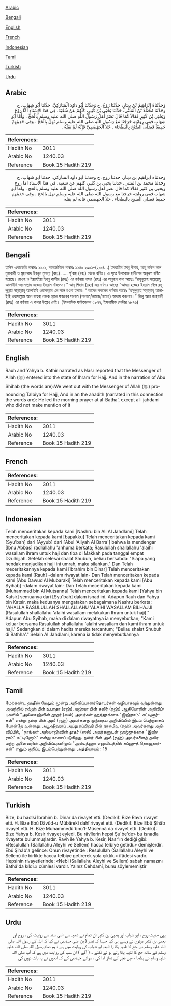 [Arabic](#arabic)

[Bengali](#bengali)

[English](#english)

[French](#french)

[Indonesian](#indonesian)

[Tamil](#tamil)

[Turkish](#turkish)

[Urdu](#urdu)

## Arabic


<div dir="rtl" lang="ar" style={{fontSize:'larger',backgroundColor:'#f8f9fa',padding:20}}>
وَحَدَّثَنَاهُ إِبْرَاهِيمُ بْنُ دِينَارٍ، حَدَّثَنَا رَوْحٌ، ح وَحَدَّثَنَا أَبُو دَاوُدَ الْمُبَارَكِيُّ، حَدَّثَنَا أَبُو شِهَابٍ، ح وَحَدَّثَنَا مُحَمَّدُ بْنُ الْمُثَنَّى، حَدَّثَنَا يَحْيَى بْنُ كَثِيرٍ، كُلُّهُمْ عَنْ شُعْبَةَ، فِي هَذَا الإِسْنَادِ أَمَّا رَوْحٌ وَيَحْيَى بْنُ كَثِيرٍ فَقَالاَ كَمَا قَالَ نَصْرٌ أَهَلَّ رَسُولُ اللَّهِ صلى الله عليه وسلم بِالْحَجِّ ‏.‏ وَأَمَّا أَبُو شِهَابٍ فَفِي رِوَايَتِهِ خَرَجْنَا مَعَ رَسُولِ اللَّهِ صلى الله عليه وسلم نُهِلُّ بِالْحَجِّ ‏.‏ وَفِي حَدِيثِهِمْ جَمِيعًا فَصَلَّى الصُّبْحَ بِالْبَطْحَاءِ ‏.‏ خَلاَ الْجَهْضَمِيَّ فَإِنَّهُ لَمْ يَقُلْهُ ‏.‏
</div>
<div style={{backgroundColor:'#f8f9fa',padding:20, marginBottom: 10}}><table> <thead> <tr> <th>References:</th> <th></th> </tr> </thead> <tbody><tr><td>Hadith No</td><td>3011</td></tr><tr><td>Arabic No</td><td>1240.03</td></tr><tr><td>Reference</td><td>Book 15 Hadith 219</td></tr></tbody></table></div>


<div dir="rtl" lang="ar" style={{fontSize:'larger',backgroundColor:'#f8f9fa',padding:20}}>
وحدثناه ابراهيم بن دينار، حدثنا روح، ح وحدثنا ابو داود المباركي، حدثنا ابو شهاب، ح وحدثنا محمد بن المثنى، حدثنا يحيى بن كثير، كلهم عن شعبة، في هذا الاسناد اما روح ويحيى بن كثير فقالا كما قال نصر اهل رسول الله صلى الله عليه وسلم بالحج . واما ابو شهاب ففي روايته خرجنا مع رسول الله صلى الله عليه وسلم نهل بالحج . وفي حديثهم جميعا فصلى الصبح بالبطحاء . خلا الجهضمي فانه لم يقله
</div>
<div style={{backgroundColor:'#f8f9fa',padding:20, marginBottom: 10}}><table> <thead> <tr> <th>References:</th> <th></th> </tr> </thead> <tbody><tr><td>Hadith No</td><td>3011</td></tr><tr><td>Arabic No</td><td>1240.03</td></tr><tr><td>Reference</td><td>Book 15 Hadith 219</td></tr></tbody></table></div>

## Bengali


<div dir="ltr" lang="bn" style={{fontSize:'larger',backgroundColor:'#f8f9fa',padding:20}}>
হাদিস একাডেমি নাম্বারঃ ২৯০১, আন্তর্জাতিক নাম্বারঃ ১২৪০ ২৯০১-(২০০/...) ইবরাহীম ইবনু দীনার, আবূ দাউদ আল মুবারাকী ও মুহাম্মাদ ইবনুল মুসান্না (রহঃ) ..... শু’বাহ (রহঃ) থেকে বর্ণিত। এ সূত্রে উপরোক্ত হাদীসের অনুরূপ বর্ণিত হয়েছে। রাওহ ও ইয়াহইয়া ইবনু কাসীর (রহঃ) এর বর্ণনায় নাসর (রহঃ) এর অনুরূপ কথা আছেঃ “রসূলুল্লাহ সাল্লাল্লাহু আলাইহি ওয়াসাল্লাম হজ্জের ইহরাম বাঁধলেন।" আবূ শিহাব (রহঃ) এর বর্ণনায় আছেঃ “আমরা হজ্জের ইহরাম বেঁধে রসূলুল্লাহ সাল্লাল্লাহু আলাইহি ওয়াসাল্লাম এর সঙ্গে রওনা হলাম।" তাদের সকলের বর্ণনায় আছেঃ "রসূলুল্লাহ সাল্লাল্লাহু আলাইহি ওয়াসাল্লাম আল বাত্বহা নামক স্থানে ফজরের সালাত (সালাত/নামাজ/নামায) আদায় করলেন।” কিন্তু আল জাহযামী (রহঃ) এর বর্ণনায় এ কথার উল্লেখ নেই। (ইসলামিক ফাউন্ডেশন ২৮৭৭, ইসলামীক সেন্টার ২৮৭৬)
</div>
<div style={{backgroundColor:'#f8f9fa',padding:20, marginBottom: 10}}><table> <thead> <tr> <th>References:</th> <th></th> </tr> </thead> <tbody><tr><td>Hadith No</td><td>3011</td></tr><tr><td>Arabic No</td><td>1240.03</td></tr><tr><td>Reference</td><td>Book 15 Hadith 219</td></tr></tbody></table></div>

## English


<div dir="ltr" lang="en" style={{fontSize:'larger',backgroundColor:'#f8f9fa',padding:20}}>
Rauh and Yahya b. Kathir narrated as Nasr reported that the Messenger of Allah (ﷺ) entered into the state of Ihram for Hajj. And in the narration of Abu Shihab (the words are):We went out with the Messenger of Allah (ﷺ) pronouncing Talbiya for Hajj, And in an the ahadith (narrated in this connection the words are): He led the morning prayer at al-Batha', except al- jahdami who did not make mention of it
</div>
<div style={{backgroundColor:'#f8f9fa',padding:20, marginBottom: 10}}><table> <thead> <tr> <th>References:</th> <th></th> </tr> </thead> <tbody><tr><td>Hadith No</td><td>3011</td></tr><tr><td>Arabic No</td><td>1240.03</td></tr><tr><td>Reference</td><td>Book 15 Hadith 219</td></tr></tbody></table></div>

## French


<div dir="ltr" lang="fr" style={{fontSize:'larger',backgroundColor:'#f8f9fa',padding:20}}>

</div>
<div style={{backgroundColor:'#f8f9fa',padding:20, marginBottom: 10}}><table> <thead> <tr> <th>References:</th> <th></th> </tr> </thead> <tbody><tr><td>Hadith No</td><td>3011</td></tr><tr><td>Arabic No</td><td>1240.03</td></tr><tr><td>Reference</td><td>Book 15 Hadith 219</td></tr></tbody></table></div>

## Indonesian


<div dir="ltr" lang="id" style={{fontSize:'larger',backgroundColor:'#f8f9fa',padding:20}}>
Telah menceritakan kepada kami [Nashru bin Ali Al Jahdlami] Telah menceritakan kepada kami [bapakku] Telah menceritakan kepada kami [Syu'bah] dari [Ayyub] dari [Abul 'Aliyah Al Barra'] bahwa ia mendengar [Ibnu Abbas] radliallahu 'anhuma berkata; Rasulullah shallallahu 'alaihi wasallam ihram untuk haji dan tiba di Makkah pada tanggal empat Dzulhijjah. Setelah selesai shalat Shubuh, beliau bersabda: "Siapa yang hendak menjadikan haji ini umrah, maka silahkan." Dan Telah meceritakannya kepada kami [Ibrahim bin Dinar] Telah menceritakan kepada kami [Rauh] -dalam riwayat lain- Dan Telah menceritakan kepada kami [Abu Dawud Al Mubaraki] Telah menceritakan kepada kami [Abu Syihab] -dalam riwayat lain- Dan Telah meceritakan kepada kami [Muhammad bin Al Mutsanna] Telah menceritakan kepada kami [Yahya bin Katsir] semuanya dari [Syu'bah] dalam isnad ini. Adapun Rauh dan Yahya bin Katsir, maka keduanya mengatakan sebagaimana Nashru berkata; "AHALLA RASULULLAH SHALLALLAHU 'ALAIHI WASALLAM BILHAJJI (Rasulullah shallallahu 'alaihi wasallam melakukan Ihram untuk haji)." Adapun Abu Syihab, maka di dalam riwayatnya ia menyebutkan; "Kami keluar bersama Rasulullah shallallahu 'alaihi wasallam dan kami ihram untuk haji." Sedangkan di dalam hadits mereka tercantum; "Beliau shalat Shubuh di Bathha'." Selain Al Jahdlami, karena ia tidak menyebutkannya
</div>
<div style={{backgroundColor:'#f8f9fa',padding:20, marginBottom: 10}}><table> <thead> <tr> <th>References:</th> <th></th> </tr> </thead> <tbody><tr><td>Hadith No</td><td>3011</td></tr><tr><td>Arabic No</td><td>1240.03</td></tr><tr><td>Reference</td><td>Book 15 Hadith 219</td></tr></tbody></table></div>

## Tamil


<div dir="ltr" lang="ta" style={{fontSize:'larger',backgroundColor:'#f8f9fa',padding:20}}>
மேற்கண்ட ஹதீஸ் மேலும் மூன்று அறிவிப்பாளர்தொடர்கள் வழியாகவும் வந்துள்ளது. அவற்றில் ரவ்ஹ் பின் உபாதா (ரஹ்), யஹ்யா பின் கஸீர் (ரஹ்) ஆகியோரின் அறிவிப்புகளில் "அல்லாஹ்வின் தூதர் (ஸல்) அவர்கள் ஹஜ்ஜுக்காக "இஹ்ராம்" கட்டினார்கள்" என்று நஸ்ர் பின் அலீ (ரஹ்) அவர்களது முந்தைய அறிவிப்பில் இடம் பெற்றதைப் போன்றே உள்ளது. அபூஷிஹாப் அப்து ரப்பிஹி பின் நாஃபிஉ (ரஹ்) அவர்களது அறிவிப்பில், "நாங்கள் அல்லாஹ்வின் தூதர் (ஸல்) அவர்களுடன் ஹஜ்ஜுக்காக "இஹ்ராம்" கட்டினோம்" என்று காணப்படுகிறது. நஸ்ர் பின் அலீ (ரஹ்) அவர்களைத் தவிர மற்ற அனைவரின் அறிவிப்புகளிலும் "அல்பத்ஹா எனுமிடத்தில் சுப்ஹுத் தொழுதார்கள்" எனும் குறிப்பு இடம்பெற்றுள்ளது. அத்தியாயம் : 15
</div>
<div style={{backgroundColor:'#f8f9fa',padding:20, marginBottom: 10}}><table> <thead> <tr> <th>References:</th> <th></th> </tr> </thead> <tbody><tr><td>Hadith No</td><td>3011</td></tr><tr><td>Arabic No</td><td>1240.03</td></tr><tr><td>Reference</td><td>Book 15 Hadith 219</td></tr></tbody></table></div>

## Turkish


<div dir="ltr" lang="tr" style={{fontSize:'larger',backgroundColor:'#f8f9fa',padding:20}}>
Bize, bu hadîsi İbrahim b. Dînar da rivayet etti. (Dediki): Bize Ravh rivayet etti. H. Bize Ebû Dâvûd-u Mübârekî dahî rivayet etti. (Dediki): Bize Ebû Şihâb rivayet etti. H. Bize Muhammedü'bnü'l-Müsennâ da rivayet etti. (Dediki): Bize Yahya b. Kesir rivayet eyledi. Bu râvîlerin hepsi Şu'be'de» bu isnadla rivayette bulunmuşlardır. Ravh ile Yahya b. Kesîr, Nasr'ın dediği gibi: «Resulullah (Sallallahu Aleyhi ve Sellem) hacca telbiye getirdi.» demişlerdir. Ebû Şihâb'a gelince: Onun rivayetinde : Resulullah (Sallallahu Aleyhi ve Sellem) ile birlikte hacca telbiye getirerek yola çıktık.» ifâdesi vardır. Hepsinin rivayetlerinde: «Nebi (Sallallahu Aleyhi ve Sellem) sabah namazını Bathâ'da kıldı.» cümlesi vardır. Yalnız Cehdamî, bunu söylememiştir
</div>
<div style={{backgroundColor:'#f8f9fa',padding:20, marginBottom: 10}}><table> <thead> <tr> <th>References:</th> <th></th> </tr> </thead> <tbody><tr><td>Hadith No</td><td>3011</td></tr><tr><td>Arabic No</td><td>1240.03</td></tr><tr><td>Reference</td><td>Book 15 Hadith 219</td></tr></tbody></table></div>

## Urdu


<div dir="rtl" lang="ur" style={{fontSize:'larger',backgroundColor:'#f8f9fa',padding:20}}>
یہی حدیث روح ، ابو شہاب اور یحییٰ بن کثیر ان تمام نے شعبہ سے اسی سند سے روایت کی ، روح اور یحییٰ بن کثیر دونوں نے ویسے ہی کہا جیسا کہ نصر ( بن علی جہضمی نے کہا کہ اللہ کے رسول اللہ صلی اللہ علیہ وسلم نے حج کا تلبیہ پکا را البتہ ابو شہاب کی روایت میں ہے : ہم تمام رسول اللہ صلی اللہ علیہ وسلم کے ساتھ حج کا تلبیہ پکا رتے ہو ئے نکلے ۔ ( آگے ) ان سب کی روایت میں ہے کہ آپ صلی اللہ علیہ وسلم نے بطحا ء میں فجر کی نماز ادا کی ، سوائے جہضمی کے کہ انھوں نے یہ بات نہیں کی
</div>
<div style={{backgroundColor:'#f8f9fa',padding:20, marginBottom: 10}}><table> <thead> <tr> <th>References:</th> <th></th> </tr> </thead> <tbody><tr><td>Hadith No</td><td>3011</td></tr><tr><td>Arabic No</td><td>1240.03</td></tr><tr><td>Reference</td><td>Book 15 Hadith 219</td></tr></tbody></table></div>
